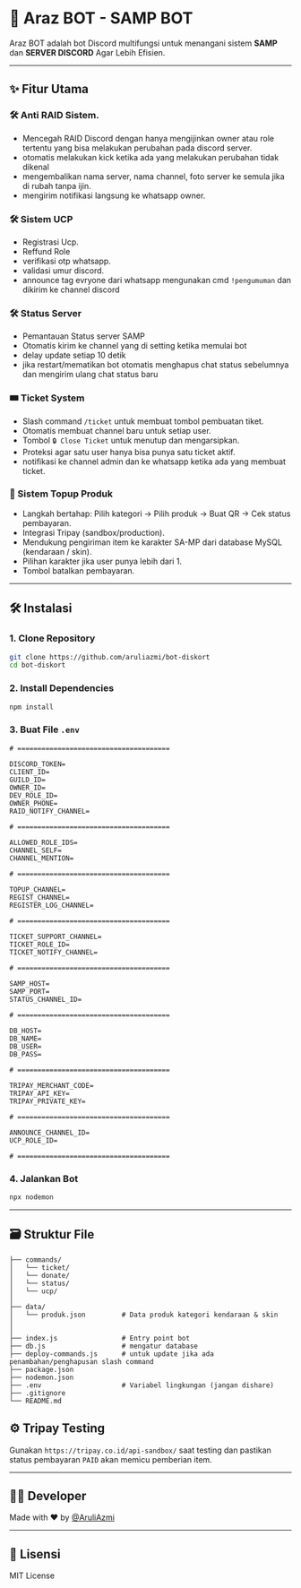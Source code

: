 # 🤖 Araz BOT - SAMP BOT

Araz BOT adalah bot Discord multifungsi untuk menangani sistem **SAMP** dan **SERVER DISCORD** Agar Lebih Efisien.

---

## ✨ Fitur Utama

### 🛠️ Anti RAID Sistem.
- Mencegah RAID Discord dengan hanya mengijinkan owner atau role tertentu yang bisa melakukan perubahan pada discord server.
- otomatis melakukan kick ketika ada yang melakukan perubahan tidak dikenal
- mengembalikan nama server, nama channel, foto server ke semula jika di rubah tanpa ijin.
- mengirim notifikasi langsung ke whatsapp owner.


### 🛠️ Sistem UCP
- Registrasi Ucp.
- Reffund Role
- verifikasi otp whatsapp.
- validasi umur discord.
- announce tag evryone dari whatsapp mengunakan cmd `!pengumuman` dan dikirim ke channel discord

### 🛠️ Status Server
- Pemantauan Status server SAMP
- Otomatis kirim ke channel yang di setting ketika memulai bot
- delay update setiap 10 detik
- jika restart/mematikan bot otomatis menghapus chat status sebelumnya dan mengirim ulang chat status baru

### 🎟️ Ticket System
- Slash command `/ticket` untuk membuat tombol pembuatan tiket.
- Otomatis membuat channel baru untuk setiap user.
- Tombol `🔒 Close Ticket` untuk menutup dan mengarsipkan.
- Proteksi agar satu user hanya bisa punya satu ticket aktif.
- notifikasi ke channel admin dan ke whatsapp ketika ada yang membuat ticket.

### 💸 Sistem Topup Produk
- Langkah bertahap: Pilih kategori → Pilih produk → Buat QR → Cek status pembayaran.
- Integrasi Tripay (sandbox/production).
- Mendukung pengiriman item ke karakter SA-MP dari database MySQL (kendaraan / skin).
- Pilihan karakter jika user punya lebih dari 1.
- Tombol batalkan pembayaran.

---

## 🛠️ Instalasi

### 1. Clone Repository

```bash
git clone https://github.com/aruliazmi/bot-diskort
cd bot-diskort
```

### 2. Install Dependencies

```bash
npm install
```

### 3. Buat File `.env`

```env
# ======================================

DISCORD_TOKEN=
CLIENT_ID=
GUILD_ID=
OWNER_ID=
DEV_ROLE_ID=
OWNER_PHONE=
RAID_NOTIFY_CHANNEL=

# ======================================

ALLOWED_ROLE_IDS=
CHANNEL_SELF=
CHANNEL_MENTION=

# ======================================

TOPUP_CHANNEL=
REGIST_CHANNEL=
REGISTER_LOG_CHANNEL=

# ======================================

TICKET_SUPPORT_CHANNEL=
TICKET_ROLE_ID=
TICKET_NOTIFY_CHANNEL=

# ======================================

SAMP_HOST=
SAMP_PORT=
STATUS_CHANNEL_ID=

# ======================================

DB_HOST=
DB_NAME=
DB_USER=
DB_PASS=

# ======================================

TRIPAY_MERCHANT_CODE=
TRIPAY_API_KEY=
TRIPAY_PRIVATE_KEY=

# ======================================

ANNOUNCE_CHANNEL_ID=
UCP_ROLE_ID=

# ======================================
```

### 4. Jalankan Bot

```bash
npx nodemon
```

---

## 🗃️ Struktur File

```
├── commands/
│   └── ticket/
│   └── donate/
│   └── status/
│   └── ucp/
│
├── data/
│   └── produk.json         # Data produk kategori kendaraan & skin
│
│
├── index.js                # Entry point bot
├── db.js                   # mengatur database
├── deploy-commands.js      # untuk update jika ada penambahan/penghapusan slash command
├── package.json
├── nodemon.json
├── .env                    # Variabel lingkungan (jangan dishare)
├── .gitignore
└── README.md
```

## ⚙️ Tripay Testing

Gunakan `https://tripay.co.id/api-sandbox/` saat testing dan pastikan status pembayaran `PAID` akan memicu pemberian item.

---

## 👨‍💻 Developer

Made with ❤️ by [@AruliAzmi](https://github.com/aruliazmi)

---

## 📄 Lisensi

MIT License
